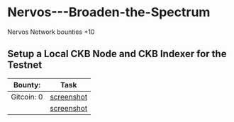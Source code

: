 # Nervos---Broaden-the-Spectrum
Nervos Network bounties +10

## Setup a Local CKB Node and CKB Indexer for the Testnet
| Bounty:  | Task  |
| ------------- | ------------- |
| Gitcoin: 0 |  [screenshot](./assets/0_nodes.png) |
| |  [screenshot](./assets/0_nodes.png)  |


   
